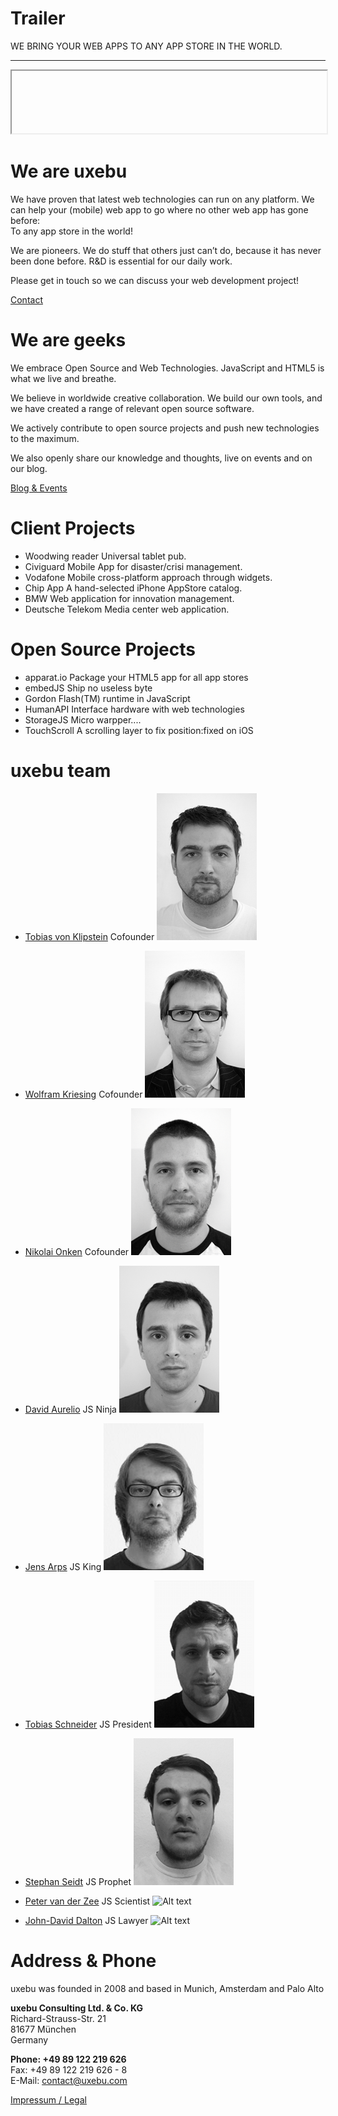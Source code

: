 Trailer
=======

WE BRING YOUR WEB APPS
TO ANY APP STORE IN THE WORLD.

* * *

<iframe src="" scrolling="no" width="100%" height="100px">
	Your Browser does not support iframes.
	Please update to Internet Explorer 4!
</iframe>

We are uxebu
============

We have proven that latest web technologies can run on any platform. We can help your (mobile) web app to go where no other web app has gone before:  
To any app store in the world!

We are pioneers. We do stuff that others just can’t do, because it has never been done before. R&D is essential for our daily work.

Please get in touch so we can discuss your web development project!

[Contact](http://uxebu.com/test.html)


We are geeks
============

We embrace Open Source and Web Technologies. JavaScript and HTML5 is what we live and breathe.

We believe in worldwide creative collaboration.
We build our own tools, and we have created a range of relevant open source software.

We actively contribute to open source  projects and push new technologies to the maximum.

We also openly share our knowledge and thoughts, live on events and on our blog.

[Blog & Events](http://uxebu.com)


Client Projects
===============

* Woodwing reader
  Universal tablet pub.
* Civiguard
  Mobile App for disaster/crisi management.
* Vodafone
  Mobile cross-platform approach through widgets.
* Chip App
  A hand-selected iPhone AppStore catalog.
* BMW
  Web application for innovation management.
* Deutsche Telekom
  Media center web application.

Open Source Projects
====================

* apparat.io
  Package your HTML5 app for all app stores
* embedJS
  Ship no useless byte
* Gordon
  Flash(TM) runtime in JavaScript
* HumanAPI
  Interface hardware with web technologies
* StorageJS
  Micro warpper....
* TouchScroll
  A scrolling layer to fix position:fixed on iOS

uxebu team
==========

* [Tobias von Klipstein](team/klipstein.html)
  Cofounder
  ![Tobias von Klipstein](media/img/team/klipstein.png)

* [Wolfram Kriesing](team/kriesing.html)
  Cofounder
  ![Alttext](media/img/team/kriesing.png)

* [Nikolai Onken](team/onken.html)
  Cofounder
  ![Alt text](media/img/team/onken.png)

* [David Aurelio](team/aurelio.html)
  JS Ninja
  ![Alt text](media/img/team/aurelio.png)

* [Jens Arps](team/arps.html)
  JS King
  ![Alt text](media/img/team/arps.png)

* [Tobias Schneider](team/schneider.html)
  JS President
  ![Alt text](media/img/team/schneider.png)

* [Stephan Seidt](team/seidt.html)
  JS Prophet
  ![Alt text](media/img/team/seidt.png)

* [Peter van der Zee](team/zee.html)
  JS Scientist
  ![Alt text](media/img/team/zee.png)

* [John-David Dalton](team/dalton.html)
  JS Lawyer
  ![Alt text](media/img/team/dalton.png)


Address & Phone
===============

uxebu was founded in 2008 and based in Munich, Amsterdam and Palo Alto

**uxebu Consulting Ltd. & Co. KG**  
Richard-Strauss-Str. 21  
81677 München  
Germany  

**Phone: +49 89 122 219 626**  
Fax: +49 89 122 219 626 - 8  
E-Mail: contact@uxebu.com

[Impressum / Legal](http://uxebu.com/legal)
